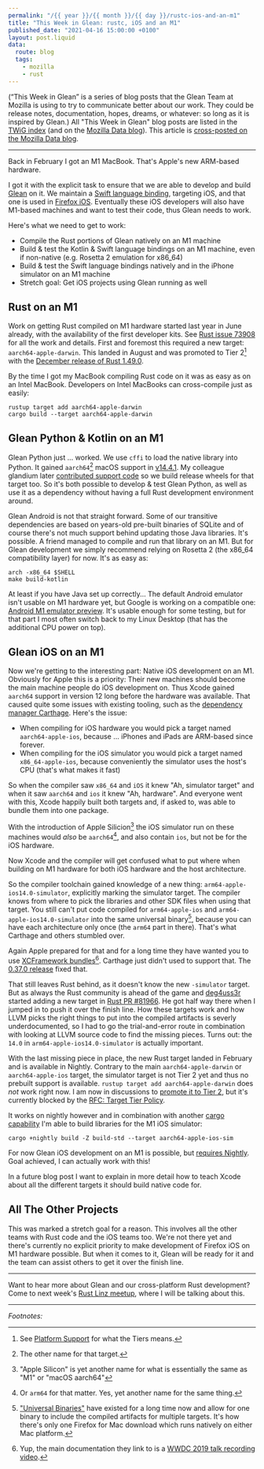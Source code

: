 ```yaml
---
permalink: "/{{ year }}/{{ month }}/{{ day }}/rustc-ios-and-an-m1"
title: "This Week in Glean: rustc, iOS and an M1"
published_date: "2021-04-16 15:00:00 +0100"
layout: post.liquid
data:
  route: blog
  tags:
    - mozilla
    - rust
---
```


(“This Week in Glean” is a series of blog posts that the Glean Team at Mozilla is using to try to communicate better about our work. They could be release notes, documentation, hopes, dreams, or whatever: so long as it is inspired by Glean.)
All "This Week in Glean" blog posts are listed in the [TWiG index](https://mozilla.github.io/glean/book/appendix/twig.html)
(and on the [Mozilla Data blog](https://blog.mozilla.org/data/category/glean/)).
This article is [cross-posted on the Mozilla Data blog]().

---

Back in February I got an M1 MacBook.
That's Apple's new ARM-based hardware.

I got it with the explicit task to ensure that we are able to develop and build [Glean] on it.
We maintain a [Swift language binding][swift lb], targeting iOS, and that one is used in [Firefox iOS].
Eventually these iOS developers will also have M1-based machines and want to test their code, thus Glean needs to work.

Here's what we need to get to work:

* Compile the Rust portions of Glean natively on an M1 machine
* Build & test the Kotlin & Swift language bindings on an M1 machine, even if non-native (e.g. Rosetta 2 emulation for x86_64)
* Build & test the Swift language bindings natively and in the iPhone simulator on an M1 machine
* Stretch goal: Get iOS projects using Glean running as well

## Rust on an M1

Work on getting Rust compiled on M1 hardware started last year in June already, with the availability of the first developer kits.
See [Rust issue 73908][m1 tracking] for all the work and details.
First and foremost this required a new target: `aarch64-apple-darwin`.
This landed in August and was promoted to Tier 2[^1] with the [December release of Rust 1.49.0][december release].

By the time I got my MacBook compiling Rust code on it was as easy as on an Intel MacBook.
Developers on Intel MacBooks can cross-compile just as easily:

```
rustup target add aarch64-apple-darwin
cargo build --target aarch64-apple-darwin
```

## Glean Python & Kotlin on an M1

Glean Python just ... worked.
We use `cffi` to load the native library into Python.
It gained `aarch64`[^2] macOS support in [v14.4.1][cffi].
My colleague glandium later [contributed support code][arm64-wheels] so we build release wheels for that target too.
So it's both possible to develop & test Glean Python, as well as use it as a dependency without having a full Rust development environment around.

Glean Android is not that straight forward.
Some of our transitive dependencies are based on years-old pre-built binaries of SQLite
and of course there's not much support behind updating those Java libraries.
It's possible. A friend managed to compile and run that library on an M1.
But for Glean development we simply recommend relying on Rosetta 2 (the x86_64 compatibility layer) for now.
It's as easy as:

```
arch -x86_64 $SHELL
make build-kotlin
```

At least if you have Java set up correctly...
The default Android emulator isn't usable on M1 hardware yet, but Google is working on a compatible one: [Android M1 emulator preview][android-emulator].
It's usable enough for some testing, but for that part I most often switch back to my Linux Desktop (that has the additional CPU power on top).

## Glean iOS on an M1

Now we're getting to the interesting part: Native iOS development on an M1.
Obviously for Apple this is a priority:
Their new machines should become the main machine people do iOS development on.
Thus Xcode gained `aarch64` support in version 12 long before the hardware was available.
That caused quite some issues with existing tooling, such as the [dependency manager Carthage][carthage silicon issue].
Here's the issue:

* When compiling for iOS hardware you would pick a target named `aarch64-apple-ios`,
  because ... iPhones and iPads are ARM-based since forever.
* When compiling for the iOS simulator you would pick a target named `x86_64-apple-ios`,
  because conveniently the simulator uses the host's CPU (that's what makes it fast)

So when the compiler saw `x86_64` and `iOS` it knew "Ah, simulator target"
and when it saw `aarch64` and `ios` it knew "Ah, hardware".
And everyone went with this, Xcode happily built both targets and, if asked to, was able to bundle them into one package.

With the introduction of Apple Silicion[^3]
the iOS simulator run on these machines would _also_ be `aarch64`[^4],
and also contain `ios`, but not be for the iOS hardware.

Now Xcode and the compiler will get confused what to put where when building on M1 hardware for both iOS hardware and the host architecture.

So the compiler toolchain gained knowledge of a new thing: `arm64-apple-ios14.0-simulator`,
explicitly marking the simulator target.
The compiler knows from where to pick the libraries and other SDK files when using that target.
You still can't put code compiled for `arm64-apple-ios` and `arm64-apple-ios14.0-simulator` into the same universal binary[^5],
because you can have each architecture only once (the `arm64` part in there).
That's what Carthage and others stumbled over.

Again Apple prepared for that and for a long time they have wanted you to use [XCFramework bundles][XCFramework bundles][^6].
Carthage just didn't used to support that.
The [0.37.0 release][carthage release] fixed that.

That still leaves Rust behind, as it doesn't know the new `-simulator` target.
But as always the Rust community is ahead of the game and [deg4uss3r] started adding a new target in [Rust PR #81966][rust sim target].
He got half way there when I jumped in to push it over the finish line.
How these targets work and how LLVM picks the right things to put into the compiled artifacts is severly underdocumented,
so I had to go the trial-and-error route in combination with looking at LLVM source code to find the missing pieces.
Turns out: the `14.0` in `arm64-apple-ios14.0-simulator` is actually important.

With the last missing piece in place, the new Rust target landed in February and is available in Nightly.
Contrary to the main `aarch64-apple-darwin` or `aarch64-apple-ios` target, the simulator target is not Tier 2 yet
and thus no prebuilt support is available.
`rustup target add aarch64-apple-darwin` does _not_ work right now.
I am now in discussions to [promote it to Tier 2][rust tier2 promotion],
but it's currently blocked by the [RFC: Target Tier Policy].

It works on nightly however and in combination with another [cargo capability][build-std] I'm able to build libraries for the M1 iOS simulator:

```
cargo +nightly build -Z build-std --target aarch64-apple-ios-sim
```

For now Glean iOS development on an M1 is possible, but [requires Nightly][glean arm64].
Goal achieved, I can actually work with this!

In a future blog post I want to explain in more detail how to teach Xcode about all the different targets it should build native code for.


## All The Other Projects

This was marked a stretch goal for a reason.
This involves all the other teams with Rust code and the iOS teams too.
We're not there yet and there's currently no explicit priority to make development of Firefox iOS on M1 hardware possible.
But when it comes to it, Glean will be ready for it and the team can assist others to get it over the finish line.

---

Want to hear more about Glean and our cross-platform Rust development?
Come to next week's [Rust Linz meetup][Rust Linz], where I will be talking about this.

---

_Footnotes:_

[^1]: See [Platform Support] for what the Tiers means.  
[^2]: The other name for that target.  
[^3]: "Apple Silicon" is yet another name for what is essentially the same as "M1" or "macOS aarch64"  
[^4]: Or `arm64` for that matter. Yes, yet another name for the same thing.  
[^5]: ["Universal Binaries"][apple universal binary] have existed for a long time now and allow for one binary to include the compiled artifacts for multiple targets. It's how there's only one Firefox for Mac download which runs natively on either Mac platform.  
[^6]: Yup, the main documentation they link to is a [WWDC 2019 talk recording video][binary framework video].


[glean]: https://github.com/mozilla/glean
[Rust Linz]: https://www.meetup.com/Rust-Linz/events/276521001/
[Firefox iOS]: https://github.com/mozilla-mobile/firefox-ios
[swift lb]: https://github.com/mozilla/glean/tree/main/glean-core/ios
[m1 tracking]: https://github.com/rust-lang/rust/issues/73908
[december release]: https://blog.rust-lang.org/2020/12/31/Rust-1.49.0.html#64-bit-arm-macos-and-windows-reach-tier-2
[Platform Support]: https://doc.rust-lang.org/nightly/rustc/platform-support.html
[cffi]: https://cffi.readthedocs.io/en/latest/whatsnew.html#v1-14-1
[arm64-wheels]: https://github.com/mozilla/glean/pull/1534
[android-emulator]: https://github.com/google/android-emulator-m1-preview
[carthage silicon issue]: https://github.com/Carthage/Carthage/issues/3019
[deg4uss3r]: https://github.com/deg4uss3r
[rust sim target]: https://github.com/rust-lang/rust/pull/81966/
[apple universal binary]: https://developer.apple.com/documentation/apple-silicon/building-a-universal-macos-binary
[xcframework bundles]: https://developer.apple.com/documentation/swift_packages/distributing_binary_frameworks_as_swift_packages
[binary framework video]: https://developer.apple.com/videos/play/wwdc2019/416/
[carthage release]: https://github.com/Carthage/Carthage/releases/tag/0.37.0
[rust tier2 promotion]: https://github.com/rust-lang/rust/issues/82412
[RFC: Target Tier Policy]: https://github.com/rust-lang/rfcs/pull/2803
[glean arm64]: https://github.com/mozilla/glean/pull/1498
[build-std]: https://doc.rust-lang.org/nightly/cargo/reference/unstable.html#build-std
